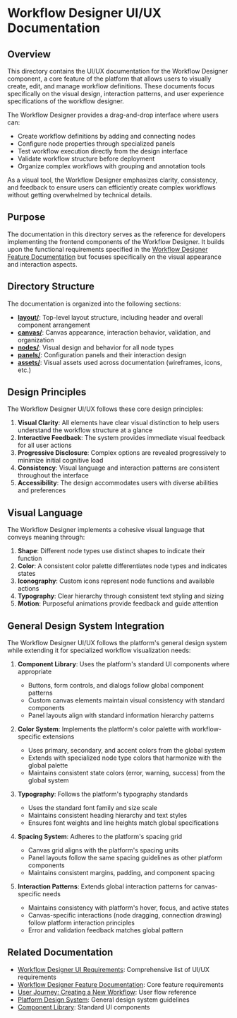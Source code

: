 # Workflow Designer UI/UX Documentation

## Overview

This directory contains the UI/UX documentation for the Workflow Designer component, a core feature of the platform that allows users to visually create, edit, and manage workflow definitions. These documents focus specifically on the visual design, interaction patterns, and user experience specifications of the workflow designer.

The Workflow Designer provides a drag-and-drop interface where users can:
- Create workflow definitions by adding and connecting nodes
- Configure node properties through specialized panels
- Test workflow execution directly from the design interface
- Validate workflow structure before deployment
- Organize complex workflows with grouping and annotation tools

As a visual tool, the Workflow Designer emphasizes clarity, consistency, and feedback to ensure users can efficiently create complex workflows without getting overwhelmed by technical details.

## Purpose

The documentation in this directory serves as the reference for developers implementing the frontend components of the Workflow Designer. It builds upon the functional requirements specified in the [Workflow Designer Feature Documentation](../../../requirements/features/workflow_management/workflow-designer.md) but focuses specifically on the visual appearance and interaction aspects.

## Directory Structure

The documentation is organized into the following sections:

* **[layout/](./layout/)**: Top-level layout structure, including header and overall component arrangement
* **[canvas/](./canvas/)**: Canvas appearance, interaction behavior, validation, and organization
* **[nodes/](./nodes/)**: Visual design and behavior for all node types
* **[panels/](./panels/)**: Configuration panels and their interaction design
* **[assets/](./assets/)**: Visual assets used across documentation (wireframes, icons, etc.)

## Design Principles

The Workflow Designer UI/UX follows these core design principles:

1. **Visual Clarity**: All elements have clear visual distinction to help users understand the workflow structure at a glance
2. **Interactive Feedback**: The system provides immediate visual feedback for all user actions
3. **Progressive Disclosure**: Complex options are revealed progressively to minimize initial cognitive load
4. **Consistency**: Visual language and interaction patterns are consistent throughout the interface
5. **Accessibility**: The design accommodates users with diverse abilities and preferences

## Visual Language

The Workflow Designer implements a cohesive visual language that conveys meaning through:

1. **Shape**: Different node types use distinct shapes to indicate their function
2. **Color**: A consistent color palette differentiates node types and indicates states
3. **Iconography**: Custom icons represent node functions and available actions
4. **Typography**: Clear hierarchy through consistent text styling and sizing
5. **Motion**: Purposeful animations provide feedback and guide attention

## General Design System Integration

The Workflow Designer UI/UX follows the platform's general design system while extending it for specialized workflow visualization needs:

1. **Component Library**: Uses the platform's standard UI components where appropriate
   - Buttons, form controls, and dialogs follow global component patterns
   - Custom canvas elements maintain visual consistency with standard components
   - Panel layouts align with standard information hierarchy patterns

2. **Color System**: Implements the platform's color palette with workflow-specific extensions
   - Uses primary, secondary, and accent colors from the global system
   - Extends with specialized node type colors that harmonize with the global palette
   - Maintains consistent state colors (error, warning, success) from the global system

3. **Typography**: Follows the platform's typography standards
   - Uses the standard font family and size scale
   - Maintains consistent heading hierarchy and text styles
   - Ensures font weights and line heights match global specifications

4. **Spacing System**: Adheres to the platform's spacing grid
   - Canvas grid aligns with the platform's spacing units
   - Panel layouts follow the same spacing guidelines as other platform components
   - Maintains consistent margins, padding, and component spacing

5. **Interaction Patterns**: Extends global interaction patterns for canvas-specific needs
   - Maintains consistency with platform's hover, focus, and active states
   - Canvas-specific interactions (node dragging, connection drawing) follow platform interaction principles
   - Error and validation feedback matches global pattern

## Related Documentation

* [Workflow Designer UI Requirements](../../../ui_ux/workflow_designer_ui_requirements.md): Comprehensive list of UI/UX requirements
* [Workflow Designer Feature Documentation](../../../requirements/features/workflow_management/workflow-designer.md): Core feature requirements
* [User Journey: Creating a New Workflow](../../../requirements/user_journeys/workflow_management/create-workflow.md): User flow reference
* [Platform Design System](../../../ui_ux/design_system/README.md): General design system guidelines
* [Component Library](../../../ui_ux/design_system/components/README.md): Standard UI components


